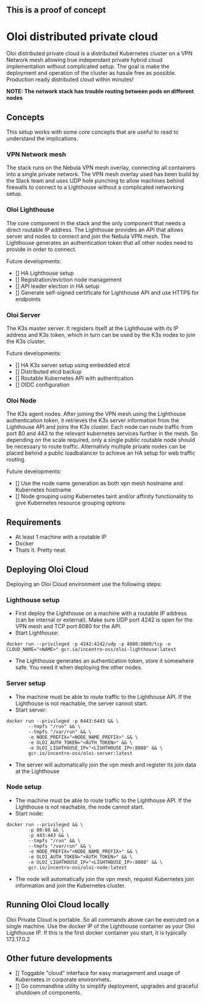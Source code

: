 ## This is a proof of concept

# Oloi distributed private cloud
Oloi distributed private cloud is a distributed Kubernetes cluster on a VPN Network mesh allowing true independant private hybrid cloud implementation without complicated setup.
The goal is make the deployment and operation of the cluster as hassle free as possible. Production ready distributed cloud within minutes!

**NOTE: The network stack has trouble routing between pods on different nodes**

## Concepts
This setup works with some core concepts that are useful to read to understand the implications.

### VPN Network mesh
The stack runs on the Nebula VPN mesh overlay, connecting all containers into a single private network. The VPN mesh overlay used has been build by the Slack team and uses UDP hole punching to allow machines behind firewalls to connect to a Lighthouse without a complicated networking setup.

### Oloi Lighthouse
The core component in the stack and the only component that needs a direct routable IP address. The Lighthouse provides an API that allows server and nodes to connect and join the Nebula VPN mesh. The Lighthouse generates an authentication token that all other nodes need to provide in order to connect.

Future developments:
- [] HA Lighthouse setup
- [] Registration/eviction node management
- [] API leader election in HA setup
- [] Generate self-signed certificate for Lighthouse API and use HTTPS for endpoints

### Oloi Server
The K3s master server. It registers itself at the Lighthouse with its IP address and K3s token, which in turn can be used by the K3s nodes to join the K3s cluster.

Future developments:
- [] HA K3s server setup using embedded etcd
- [] Distributed etcd backup
- [] Routable Kubernetes API with authentication
- [] OIDC configuration

### Oloi Node
The K3s agent nodes. After joining the VPN mesh using the Lighthouse authentication token, it retrieves the K3s server information from the Lighthouse API and joins the K3s cluster. Each node can route traffic from port 80 and 443 to the relevant kubernetes services further in the mesh. So depending on the scale required, only a single public routable node should be necessary to route traffic. Alternativly multiple private nodes can be placed behind a public loadbalancer to achieve an HA setup for web traffic routing.

Future developments:
- [] Use the node name generation as both vpn mesh hostname and Kubernetes hostname
- [] Node grouping using Kubernetes taint and/or affinity functionality to give Kubernetes resource grouping options

## Requirements
- At least 1 machine with a routable IP
- Docker
- Thats it. Pretty neat.

## Deploying Oloi Cloud
Deploying an Oloi Cloud environment use the following steps:

### Lighthouse setup
- First deploy the Lighthouse on a machine with a routable IP address (can be internal or external). Make sure UDP port 4242 is open for the VPN mesh and TCP port 8080 for the API.
- Start Lighthouse:
```
docker run --privileged -p 4242:4242/udp -p 8080:8080/tcp -e CLOUD_NAME="<NAME>" gcr.io/incentro-oss/oloi-lighthouse:latest
```
- The Lighthouse generates an authentication token, store it somewhere safe. You need it when deploying the other nodes.

### Server setup
- The machine must be able to route traffic to the Lighthouse API. If the Lighthouse is not reachable, the server cannot start.
- Start server:
```
docker run --privileged -p 6443:6443 && \
        --tmpfs "/run" && \
        --tmpfs "/var/run" && \
        -e NODE_PREFIX="<NODE_NAME_PREFIX>" && \
        -e OLOI_AUTH_TOKEN="<AUTH_TOKEN>" && \
        -e OLOI_LIGHTHOUSE_IP="<LIGHTHOUSE_IP>:8080" && \
        gcr.io/incentro-oss/oloi-server:latest
```
- The server will automatically join the vpn mesh and register its join data at the Lighthouse

### Node setup
- The machine must be able to route traffic to the Lighthouse API. If the Lighthouse is not reachable, the node cannot start.
- Start node:
```
docker run --privileged && \
        -p 80:80 && \
        -p 443:443 && \
        --tmpfs "/run" && \
        --tmpfs "/var/run" && \
        -e NODE_PREFIX="<NODE_NAME_PREFIX>" && \
        -e OLOI_AUTH_TOKEN="<AUTH_TOKEN>" && \
        -e OLOI_LIGHTHOUSE_IP="<LIGHTHOUSE_IP>:8080" && \
        gcr.io/incentro-oss/oloi-node:latest
```
- The node will automatically join the vpn mesh, request Kubernetes join information and join the Kubernetes cluster.

## Running Oloi Cloud locally
Oloi Private Cloud is portable. So all commands above can be executed on a single machine. Use the docker IP of the Lighthouse container as your Oloi Lighthouse IP. If this is the first docker container you start, it is typically 172.17.0.2

## Other future developments
- [] Toggable "cloud" interface for easy management and usage of Kubernetes in corporate environmets.
- [] Go commandline utility to simplify deployment, upgrades and graceful shutdown of components.